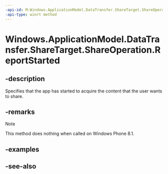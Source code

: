 ```yaml
---
-api-id: M:Windows.ApplicationModel.DataTransfer.ShareTarget.ShareOperation.ReportStarted
-api-type: winrt method
---
```


<!-- Method syntax
public void ReportStarted()
-->

# Windows.ApplicationModel.DataTransfer.ShareTarget.ShareOperation.ReportStarted

## -description
Specifies that the app has started to acquire the content that the user wants to share.

## -remarks
> [!NOTE]
> This method does nothing when called on Windows Phone 8.1.

## -examples

## -see-also
